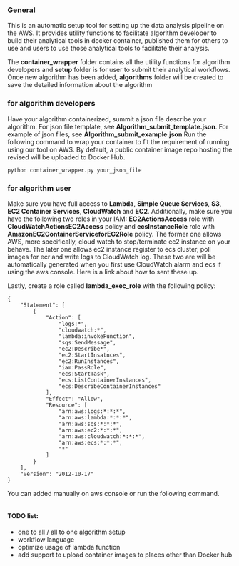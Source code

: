 ### General
This is an automatic setup tool for setting up the data analysis pipeline on the AWS. It provides utility functions to facilitate algorithm developer to build their analytical tools in docker container, published them for others to use and users to use those analytical tools to facilitate their analysis.

The __container_wrapper__ folder contains all the utility functions for algorithm developers and __setup__ folder is for user to submit their analytical workflows. 
Once new algorithm has been added, __algorithms__ folder will be created to save the detailed information about the algorithm


### for algorithm developers
Have your algorithm containerized, summit a json file describe your algorithm.
For json file template, see __Algorithm_submit_template.json__. For example of json files, see __Algorithm_submit_example.json__
Run the following command to wrap your container to fit the requirement of running using our tool on AWS. By default, a public container image repo hosting the revised will be uploaded to Docker Hub.
```
python container_wrapper.py your_json_file
```


### for algorithm user
Make sure you have full access to **Lambda**, **Simple Queue Services**, **S3**, **EC2 Container Services**, **CloudWatch** and **EC2**.
Additionally, make sure you have the following two roles in your IAM: __EC2ActionsAccess__ role with __CloudWatchActionsEC2Access__ policy and  __ecsInstanceRole__ role with __AmazonEC2ContainerServiceforEC2Role__ policy.
The former one allows AWS, more specifically, cloud watch to stop/terminate ec2 instance on your behave. The later one allows ec2 instance register to ecs cluster, poll images for ecr and write logs to CloudWatch log.
These two are will be automatically generated when you first use CloudWatch alarm and ecs if using the aws console. Here is a link about how to sent these up.


Lastly, create a role called __lambda_exec_role__ with the following policy:
```
{
    "Statement": [
        {
            "Action": [
                "logs:*",
                "cloudwatch:*",
                "lambda:invokeFunction",
                "sqs:SendMessage",
                "ec2:Describe*",
                "ec2:StartInsatnces",
                "ec2:RunInstances",
                "iam:PassRole",
                "ecs:StartTask",
                "ecs:ListContainerInstances",
                "ecs:DescribeContainerInstances"
            ],
            "Effect": "Allow",
            "Resource": [
                "arn:aws:logs:*:*:*",
                "arn:aws:lambda:*:*:*",
                "arn:aws:sqs:*:*:*",
                "arn:aws:ec2:*:*:*",
                "arn:aws:cloudwatch:*:*:*",
                "arn:aws:ecs:*:*:*",
                "*"
            ]
        }
    ],
    "Version": "2012-10-17"
}
```
You can added manually on aws console or run the following command. 
```
``` 

#### TODO list:
- one to all / all to one algorithm setup
- workflow language
- optimize usage of lambda function
- add support to upload container images to places other than Docker hub
